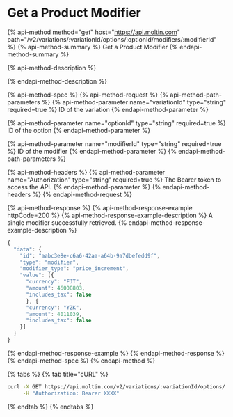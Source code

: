 # Get a Product Modifier

{% api-method method="get" host="https://api.moltin.com" path="/v2/variations/:variationId/options/:optionId/modifiers/:modifierId" %}
{% api-method-summary %}
Get a Product Modifier
{% endapi-method-summary %}

{% api-method-description %}

{% endapi-method-description %}

{% api-method-spec %}
{% api-method-request %}
{% api-method-path-parameters %}
{% api-method-parameter name="variationId" type="string" required=true %}
ID of the variation
{% endapi-method-parameter %}

{% api-method-parameter name="optionId" type="string" required=true %}
ID of the option
{% endapi-method-parameter %}

{% api-method-parameter name="modifierId" type="string" required=true %}
 ID of the modifier
{% endapi-method-parameter %}
{% endapi-method-path-parameters %}

{% api-method-headers %}
{% api-method-parameter name="Authorization" type="string" required=true %}
The Bearer token to access the API.
{% endapi-method-parameter %}
{% endapi-method-headers %}
{% endapi-method-request %}

{% api-method-response %}
{% api-method-response-example httpCode=200 %}
{% api-method-response-example-description %}
A single modifier successfully retrieved.
{% endapi-method-response-example-description %}

```javascript
{
  "data": {
    "id": "aabc3e8e-c6a6-42aa-a64b-9a7dbefedd9f",
    "type": "modifier",
    "modifier_type": "price_increment",
    "value": [{
      "currency": "FJT",
      "amount": 46008803,
      "includes_tax": false
      }, {
      "currency": "YZK",
      "amount": 4011039,
      "includes_tax": false
    }]
  }
}
```
{% endapi-method-response-example %}
{% endapi-method-response %}
{% endapi-method-spec %}
{% endapi-method %}

{% tabs %}
{% tab title="cURL" %}
```bash
curl -X GET https://api.moltin.com/v2/variations/:variationId/options/:optionId/modifiers/:modifierId \
     -H "Authorization: Bearer XXXX"
```
{% endtab %}
{% endtabs %}

